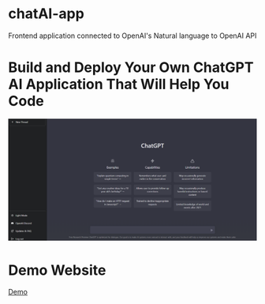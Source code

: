 # chatAI-app
 Frontend application connected to OpenAI's Natural language to OpenAI API

# Build and Deploy Your Own ChatGPT AI Application That Will Help You Code
![OpenAI Screenshot](readme_images/OpenAI_screenshot.png "OpenAI Screenshot")

# Demo Website
[Demo](https://exemplo.com/)